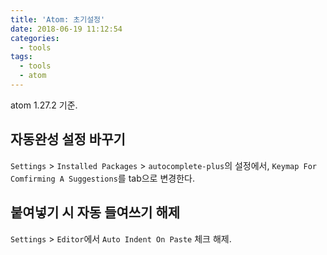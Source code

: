 ```yaml
---
title: 'Atom: 초기설정'
date: 2018-06-19 11:12:54
categories:
  - tools
tags:
  - tools
  - atom
---
```


atom 1.27.2 기준.

## 자동완성 설정 바꾸기
`Settings` > `Installed Packages` > `autocomplete-plus`의 설정에서,
`Keymap For Comfirming A Suggestions`를 tab으로 변경한다.

## 붙여넣기 시 자동 들여쓰기 해제
`Settings` > `Editor`에서
`Auto Indent On Paste` 체크 해제.
